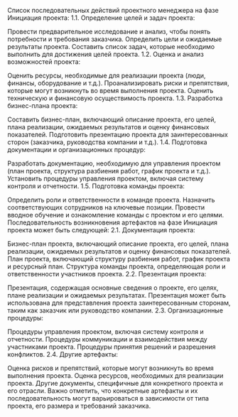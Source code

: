 Список последовательных действий проектного менеджера на фазе Инициация проекта:
1.1. Определение целей и задач проекта:

Провести предварительное исследование и анализ, чтобы понять потребности и требования заказчика.
Определить цели и ожидаемые результаты проекта.
Составить список задач, которые необходимо выполнить для достижения целей проекта.
1.2. Оценка и анализ возможностей проекта:

Оценить ресурсы, необходимые для реализации проекта (люди, финансы, оборудование и т.д.).
Проанализировать риски и препятствия, которые могут возникнуть во время выполнения проекта.
Оценить техническую и финансовую осуществимость проекта.
1.3. Разработка бизнес-плана проекта:

Составить бизнес-план, включающий описание проекта, его целей, плана реализации, ожидаемых результатов и оценку финансовых показателей.
Подготовить презентацию проекта для заинтересованных сторон (заказчика, руководства компании и т.д.).
1.4. Подготовка документации и организационных процедур:

Разработать документацию, необходимую для управления проектом (план проекта, структура разбиения работ, график проекта и т.д.).
Установить процедуры управления проектом, включая систему контроля и отчетности.
1.5. Подготовка команды проекта:

Определить роли и ответственности в команде проекта.
Назначить соответствующих сотрудников на ключевые позиции.
Провести вводное обучение и ознакомление команды с проектом и его целями.
Последовательность возникновения артефактов на фазе Инициация проекта может быть следующей:
2.1. Документация проекта:

Бизнес-план проекта, включающий описание проекта, его целей, плана реализации, ожидаемых результатов и оценку финансовых показателей.
План проекта, включающий структуру разбиения работ, график проекта и ресурсный план.
Структура команды проекта, определяющая роли и ответственности участников проекта.
2.2. Презентация проекта:

Презентация, содержащая основные сведения о проекте, его целях, плане реализации и ожидаемых результатах.
Презентация может быть использована для представления проекта заинтересованным сторонам, таким как заказчик или руководство компании.
2.3. Организационные процедуры:

Процедуры управления проектом, включая систему контроля и отчетности.
Процедуры коммуникации и взаимодействия между участниками проекта.
Процедуры принятия решений и разрешения конфликтов.
2.4. Другие артефакты:

Оценка рисков и препятствий, которые могут возникнуть во время выполнения проекта.
Оценка ресурсов, необходимых для реализации проекта.
Другие документы, специфичные для конкретного проекта и его отрасли.
Важно отметить, что конкретные артефакты и их последовательность могут варьироваться в зависимости от типа проекта, его размера и требований заказчика.
